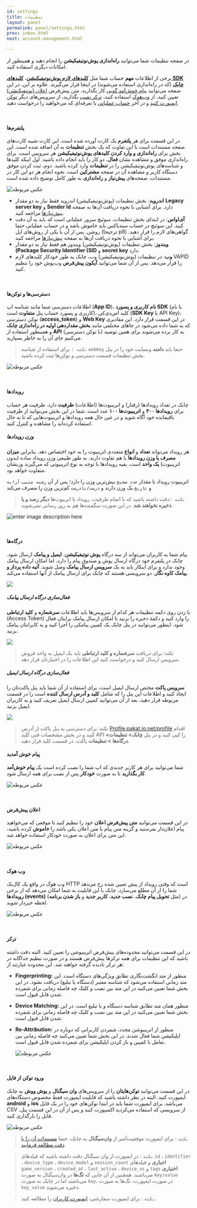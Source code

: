```yaml
---
id: settings
title: تنظیمات
layout: panel
permalink: panel/settings.html
prev: inbox.html
next: account-management.html

---
```

در صفحه تنظیمات شما می‌توانید **راه‌اندازی پوش‌نوتیفیکیشن** را انجام دهید و همینطور از امکانات دیگری استفاده کنید.

برخی از اطلاعات **مهم** حساب شما مثل [**کلیدهای لازم پوش‌نوتیفیکیشن**](/panel/settings.html#پلتفرمها)، [**کلیدهای SDK چابک**](/panel/settings.html#دسترسیها-و-توکنها) (که در راه‌اندازی استفاده می‌شوند) در اینجا قرار می‌گیرند. علاوه بر این، در این صفحه می‌توانید [پیام‌ خوش‌آمد گویی](/panel/settings.html#پیام-خوش-آمدید) کار بگذارید،‌ متن پیش‌فرض [اعلان (نوتیفیکیشن)](/panel/settings.html#اعلانها-notifications) تعیین کنید، از [وب‌هوک](/panel/settings.html#وب-هوک) استفاده کنید،‌ [ترکر نصب](/panel/settings.html#ترکر-نصب) بگذارید،‌ از سرویس‌های دیگر [توکن ایمپورت کنید](/panel/settings.html#ورود-فایل) و در آخر [حساب عملیاتی](/panel/settings.html#درخواست-حساب-عملیاتی) با تعرفه‌ای که می‌خواهید را درخواست دهید.

<Br>

#### پلتفرم‌ها

در این قسمت برای هر **پلتفرم** یک کارت آورده شده است. این کارت شبیه کارت‌های صفحه مستندات است با این تفاوت که یک بخش **تنظیمات** به آن اضافه شده است. این بخش برای **راه‌اندازی و وارد کردن کلیدهای پوش‌نوتیفیکیشن** هر سرویس است. برای راه‌اندازی موفق و مشاهده نشان **فعال**، دو کار را باید انجام داده باشید. اول اینکه کلیدها و شناسه‌های پوش‌نوتیفیکیشن را در **تنظیمات** وارد کرده باشید. دوم،‌ ثبت کردن موفق دستگاه کاربر و مشاهده آن در صفحه **مشترکین** است. نحوه انجام هر دو این کار در مستندات، صفحه‌های **پیش‌نیاز** و **راه‌اندازی** به طور کامل توضیح داده شده است.

![عکس مربوطه](http://uupload.ir/files/3ja6_platfroms.png)

* **اندروید**: بخش تنظیمات (پوش‌نوتیفیکیشن) اندروید فقط نیاز به دو مقدار **Legacy server key** و **Sender Id** دارد. برای آشنایی با نحوه دریافت آن‌ها به صفحه [پیش‌نیاز‌ها](/android/required.html#دریافت-کلیدهای-گوگل) مراجعه کنید.
* **آی‌اواس**: در ابتدای بخش تنظیمات، سوئیچ سرور عملیاتی است که باید به آن دقت کنید. این سوئیچ در حساب سندباکس باید خاموش باشد و در حساب عملیاتی حتما روشن. پس از آن با یکی از روش‌های اپل (ترجیحا p8) گواهی‌‌های لازم را قرار دهید.  برای آشنایی با نحوه دریافت آن‌ها به صفحه [پیش‌نیاز‌ها](/ios/required.html#ایجاد-گواهی-اپل) مراجعه کنید.
* **ویندوز**: بخش تنظیمات (پوش‌نوتیفیکیشن) ویندوز هم فقط نیاز به دو مقدار **(Package Security Identifier (SID** و **secret key** دارد.
* **وب**: در تنظیمات (پوش‌نوتیفیکیشن) وب، چابک به طور خودکار کلیدهای لازم VAPID را قرار می‌دهد. پس از آن شما می‌توانید **آیکون پیش‌فرض** وب‌پوش خود را تنظیم کنید.

<Br>

#### دسترسی‌ها و توکن‌ها

اطلاعات دسترسی شما مانند شناسه اپ (**App ID**)، **نام‌ کاربری و پسورد SDK** (با نام کاربری و پسورد حساب پنل **متفاوت** است)،‌ کلید اس‌دی‌کی (**SDK Key** یا API Key)، توکن دسترسی (**access_token**) و **Web Key** در این قسمت قرار دارد. این مقادیری که به شما داده می‌شود در جاهای مختلفی مانند **بخش مقداردهی اولیه در راه‌اندازی چابک** و همینطور استفاده از **API** (با توکن دسترسی) به کار برده می‌شوند برای همین توصیه می‌کنیم جای ‌آن را به خاطر بسپارید.

> `نکته :` برای استفاده از شناسه `webKey` حتما باید **دامنه** وبسایت خود را در پنل بخش تنظیمات قسمت دسترسی‌ و توکن‌ها ثبت کرده‌ باشید.

![عکس مربوطه](http://uupload.ir/files/vcxe_access-tokens.png)

<Br>

#### رویدادها

چابک در تعداد رویدادها (رفتار) و اتریبیوت‌ها (اطلاعات) **ظرفیت** دارد. ظرفیت هر حساب برای **رویدادها ۳۰۰** و **اتریبیوت‌ها ۱۰۰** عدد است. شما در این بخش می‌توانید از ظرفیت باقیمانده خود آگاه شوید و در عین حال همه رویدادها و اتریبیوت‌هایی که تا به حال استفاده کرده‌اید را مشاهده و کنترل کنید.

##### وزن رویدادها

هر رویداد می‌تواند **تعداد** و **انواع** متعددی اتریبیوت را به خود اختصاص دهد. بنابراین **میزان مصرف یا وزن رویدادها** با هم تفاوت دارند. به طور طبیعی وزن رویداد ساده (بدون اتریبیوت) **یک واحد** است. بقیه رویدادها با توجه به نوع اتریبیوتی که می‌گیرند وزنشان متفاوت خواهد بود.

اتریبیوت رویداد با مقدار `عدد صحیح` بیش‌ترین وزن را دارد؛ پس از آن `رشته متنی`، `آرایه` و `تاریخ` یک وزن دارند و `درست/نادرست` کم‌ترین وزن را مصرف می‌کند

> `نکته :`دقت داشته باشید که با اتمام ظرفیت، رویداد یا اتربیوت‌ها **دیگر رصد و یا ذخیره نخواهند شد**. در این صورت سگمنت‌ها هم به‌ روز‌ رسانی نمی‌شوند.

![enter image description here](http://uupload.ir/files/us42_event-schema.png)

<Br>

#### درگاه‌ها

پیام شما به کاربران می‌تواند از سه درگاه **پوش نوتیفیکیشن**، **ایمیل و پیامک** ارسال شود. چابک در پلتفرم خود درگاه ارسال پوش و صندوق پیام را دارد، اما امکان ارسال پیامک وجود ندارد و برای اینکار باید به یک **سرویس ارسال پیامک** وصل شوید. **آتیه داده پرداز و پیامک کاوه نگار**، دو سرویسی هستند که چابک برای ارسال پیامک از آنها استفاده می‌کند.

![](/uploads/ports.png)

##### فعال‌سازی درگاه ارسال پیامک

با زدن روی دکمه تنظیمات هر کدام از سرویس‌ها باید اطلاعات **سرشماره** و **کلید ارتباطی** (Access Token) را وارد کنید و دکمۀ ذخیره را بزنید تا امکان ارسال پیامک برایتان فعال شود. اینطور می‌توانید در پنل چابک یک کمپین پیامکی را اجرا کنید و به کابرانتان پیامک بزنید.

![](/uploads/atdp-1.png)

>  نکته: برای دریافت **سرشماره و کلید ارتباطی** باید یک ایمیل به واحد فروش سرویس ارسال کنید و درخواست کنید این اطلاعات را در اختیارتان قرار دهد. 

##### فعال‌سازی درگاه ارسال ایمیل

**سرویس پاکت** مختص ارسال ایمیل است، برای استفاده از آن شما باید پنل پاکت‌تان را ایجاد کنید و اطلاعات این پنل را که شامل **کلید و آدرس ارسال کننده** است را در قسمت مربوطه قرار دهید، بعد از آن می‌توانید کمپین ارسال ایمیل تعریف کنید و به کاربران ایمیل بزنید.

![](/uploads/pakat-2.png)

> نکته: برای دسترسی به پنل پاکت از آدرس [Profile.pakat.io.net/profile]() اقدام کنید و در بخش مشخصات فنی کلید API را کپی کنید و در پنل **چابک> تنظیمات> درگاه‌‌ها > تنظیمات** پاکت، در قسمت کلید قرار دهید.

#### پیام خوش آمدید

شما می‌توانید برای هر کاربر جدیدی که اپ شما را نصب کرده است یک **پیام خوش‌آمد کار بگذارید** تا به صورت **خودکار** پس از نصب برای همه ارسال شود.

![عکس مربوطه](http://uupload.ir/files/f9u_welcome-message-1.png)

<Br>

#### اعلان‌ پیش‌فرض

در این قسمت می‌توانید **متن پیش‌فرض اعلان** خود را تنظیم کنید تا موقعی که می‌خواهید پیام اعلان‌دار بفرستید و گزینه متن پیام با متن اعلان یکی باشد را **خاموش** کرده‌ باشید، این متن برای اعلان به صورت خودکار استفاده خواهد شد.

![عکس مربوطه](http://uupload.ir/files/vmls_default-notification.png)

<Br>

#### وب هوک

وب هوک در واقع یک کال‌بک HTTP است که وقتی رویداد از پیش تعیین شده رخ می‌دهد شما را از آن مطلع می‌سازد. چابک با این قابلیت به شما امکان می‌دهد که از برخی **رویدادها (events)** (مثل **تحویل پیام چابک**، **نصب جدید**، **کاربر جدید** و **باز شدن برنامه**) در لحظه خبردار شوید.

![عکس مربوطه](http://uupload.ir/files/4vmx_webhook.png)

<Br>

#### ترکر

در این قسمت می‌توانید محدوده‌های پیش‌فرض اتریبیوشن را تعیین کنید. البته دقت داشته باشید که این تنظیمات برای همه ترکرها پیش‌فرض هستند و در صورت تنظیم جداگانه در هر ترکر نادیده گرفته خواهند شد. این محدوده عبارتند از:

* **Fingerprinting:** منظور از متد انگشت‌نگاری تطابق ویژگی‌های دستگاه است. این متد زمانی استفاده می‌شود که شناسه معتبر (دستگاه یا تبلیغ) دریافت نشود. در این بخش شما تعیین می‌کنید در این متد بین نصب و کلیک چه فاصله زمانی برای شمرده شدن قابل قبول است.
* **Device Matching:** منظور همان متد تطابق شناسه دستگاه و یا تبلیغ است. در این بخش شما تعیین می‌کنید در این متد بین نصب و کلیک چه فاصله زمانی برای شمرده شدن قابل قبول است.
* **Re-Attribution:** منظور از اتریبیوشن مجدد، شمردن کاربرانی که دوباره در اپلیکیشن شما فعال شدند. در این بخش شما تعیین می‌کنید چه فاصله زمانی بین تعامل با کمپین و باز کردن اپلیکیشن برای شمرده شدن قابل قبول است.

  ![عکس مربوطه](http://uupload.ir/files/u53c_tracker.png)

<Br>

#### ورود توکن از فایل

در این قسمت می‌توانید **توکن‌هایتان** را از سرویس‌های **وان سیگنال** و **پوش ووش** به چابک ایمپورت کنید. البته در نظر داشته باشید که قابلیت ایمپورت فقط مخصوص دستگاه‌های **android** و **ios** می‌باشد. برای ایمپورت شما باید در ابتدا توکن‌های خود را در یک فایل CSV از سرویسی که استفاده می‌کردید اکسپورت کنید و پس از آن در این قسمت پنل، فایل را بارگذاری کنید.

![عکس مربوطه](http://uupload.ir/files/r9hf_import-tokens.png)

> `نکته` : برای ایمپورت موفقیت‌آمیز از **وان‌سیگنال** به چابک، حتما [مستندات آن را با دقت مطالعه فرمایید](https://documentation.onesignal.com/reference/csv-export).

> `نکته` : در ایمپورت از وان سیگنال دقت داشته باشید که فیلد‌های `id` ، `identifier` ، `device_type` ، `device_model` و `session_count` **اجباری** و  فیلد‌های `game_version` ، `created_at` ، `last_active` ، `device_os` و `tags`  **اختیاری** می‌باشند. همچنین از آن جایی که **تگ‌ها** در وان‌سیگنال به صورت `key/value` می‌باشند اما در چابک به صورت `key`، در صورت ایمپورت، تگ‌ها به صورت `key_value` ذخیره می‌شوند.

> `نکته` : برای ایمپورت سفارشی، [ایمپورت کاربران](https://doc.chabok.io/mobile-usecases/import-users.html) را مطالعه کنید.